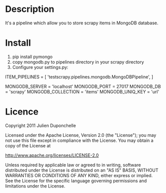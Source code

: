 Description
===========
It's a pipeline which allow you to store scrapy items in MongoDB database.

Install
=======
1) pip install pymongo
2) copy mongodb.py to pipelines directory in your scrapy directory
3) Configure your settings.py:

  ITEM_PIPELINES = [
      'testscrapy.pipelines.mongodb.MongoDBPipeline',
  ]

  MONGODB_SERVER = 'localhost'
  MONGODB_PORT = 27017
  MONGODB_DB = 'scrapy'
  MONGODB_COLLECTION = 'items'
  MONGODB_UNIQ_KEY = 'url'

Licence
=======
Copyright 2011 Julien Duponchelle

Licensed under the Apache License, Version 2.0 (the "License");
you may not use this file except in compliance with the License.
You may obtain a copy of the License at

http://www.apache.org/licenses/LICENSE-2.0

Unless required by applicable law or agreed to in writing, software
distributed under the License is distributed on an "AS IS" BASIS,
WITHOUT WARRANTIES OR CONDITIONS OF ANY KIND, either express or implied.
See the License for the specific language governing permissions and
limitations under the License.